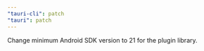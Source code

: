 ```yaml
---
"tauri-cli": patch
"tauri": patch
---
```


Change minimum Android SDK version to 21 for the plugin library.
